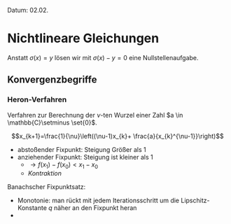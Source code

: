Datum: 02.02.

# Nichtlineare Gleichungen

Anstatt $\sigma(x) = y$ lösen wir mit $\sigma(x) - y = 0$ eine Nullstellenaufgabe.

## Konvergenzbegriffe

### Heron-Verfahren
Verfahren zur Berechnung der $\nu$-ten Wurzel einer Zahl $a \in \mathbb{C}\setminus \set{0}$.

$$x_{k+1}=\frac{1}{\nu}\left((\nu-1)x_{k}+ \frac{a}{x_{k}^{\nu-1}}\right)$$

- abstoßender Fixpunkt: Steigung Größer als 1
- anziehender Fixpunkt: Steigung ist kleiner als 1
	- $\to f(x_{1})-f(x_{0}) < x_{1} - x_{0}$ 
	- *Kontraktion*

Banachscher Fixpunktsatz:
- Monotonie: man rückt mit jedem Iterationsschritt um die Lipschitz-Konstante $q$ näher an den Fixpunkt heran
- 